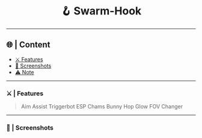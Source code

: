 <a id="top"></a>
#
<h1 align="center">
🪝 Swarm-Hook
</h1>

---

## 🌐 | Content

- [⚔️ Features](#features)
- [📸 Screenshots](#screenshot)
- [⚠️ Note](#note)

---

<a id="features"></a>

### ⚔️ | Features

> Aim Assist
> Triggerbot
> ESP
> Chams
> Bunny Hop
> Glow
> FOV Changer

---

<a id="screenshot"></a>

### 📸 | Screenshots
